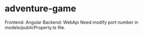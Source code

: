 # adventure-game
Frontend: Angular
Backend: WebApi
Need modify port number in models/pubilcProperty.ts file.
